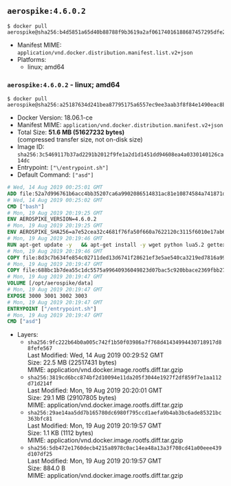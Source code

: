 ## `aerospike:4.6.0.2`

```console
$ docker pull aerospike@sha256:b4d5851a65d40b88788f9b3619a2af06174016188687457295dfe28265e85db2
```

-	Manifest MIME: `application/vnd.docker.distribution.manifest.list.v2+json`
-	Platforms:
	-	linux; amd64

### `aerospike:4.6.0.2` - linux; amd64

```console
$ docker pull aerospike@sha256:a25187634d241bea87795175a6557ec9ee3aab3f8f84e1490eac8b60c09362ba
```

-	Docker Version: 18.06.1-ce
-	Manifest MIME: `application/vnd.docker.distribution.manifest.v2+json`
-	Total Size: **51.6 MB (51627232 bytes)**  
	(compressed transfer size, not on-disk size)
-	Image ID: `sha256:3c5469117b37ad2291b2012f9fe1a2d1d1451dd94608ea4a0330140126ca14dc`
-	Entrypoint: `["\/entrypoint.sh"]`
-	Default Command: `["asd"]`

```dockerfile
# Wed, 14 Aug 2019 00:25:01 GMT
ADD file:52a7d996761b6acc4bb35207ca6a9902086514831ac81e10874584a741871d22 in / 
# Wed, 14 Aug 2019 00:25:02 GMT
CMD ["bash"]
# Mon, 19 Aug 2019 20:19:25 GMT
ENV AEROSPIKE_VERSION=4.6.0.2
# Mon, 19 Aug 2019 20:19:25 GMT
ENV AEROSPIKE_SHA256=a7e52cea32c4681f76fa50f660a7622120c3115f6010e17ab69581ece9d602e1
# Mon, 19 Aug 2019 20:19:46 GMT
RUN apt-get update -y   && apt-get install -y wget python lua5.2 gettext-base   && wget "https://www.aerospike.com/artifacts/aerospike-server-community/${AEROSPIKE_VERSION}/aerospike-server-community-${AEROSPIKE_VERSION}-debian9.tgz" -O aerospike-server.tgz   && echo "$AEROSPIKE_SHA256 *aerospike-server.tgz" | sha256sum -c -   && mkdir aerospike   && tar xzf aerospike-server.tgz --strip-components=1 -C aerospike   && dpkg -i aerospike/aerospike-server-*.deb   && dpkg -i aerospike/aerospike-tools-*.deb   && mkdir -p /var/log/aerospike/   && mkdir -p /var/run/aerospike/   && rm -rf aerospike-server.tgz aerospike /var/lib/apt/lists/*   && rm -rf /opt/aerospike/lib/java   && dpkg -r wget ca-certificates openssl xz-utils  && dpkg --purge wget ca-certificates openssl xz-utils  && apt-get purge -y   && apt autoremove -y
# Mon, 19 Aug 2019 20:19:46 GMT
COPY file:8d3c7b634fe854c02711ded13d6741f28621ef3e5ae540ca3219ed7816a992ab in /etc/aerospike/aerospike.template.conf 
# Mon, 19 Aug 2019 20:19:47 GMT
COPY file:688bc1b7dea55c1dc5575a99640936049823d07bac5c920bbace2369fbb27428 in /entrypoint.sh 
# Mon, 19 Aug 2019 20:19:47 GMT
VOLUME [/opt/aerospike/data]
# Mon, 19 Aug 2019 20:19:47 GMT
EXPOSE 3000 3001 3002 3003
# Mon, 19 Aug 2019 20:19:47 GMT
ENTRYPOINT ["/entrypoint.sh"]
# Mon, 19 Aug 2019 20:19:47 GMT
CMD ["asd"]
```

-	Layers:
	-	`sha256:9fc222b64b0a005c742f1b50f03986a7f768d41434994430718917d88fefe567`  
		Last Modified: Wed, 14 Aug 2019 00:29:52 GMT  
		Size: 22.5 MB (22517431 bytes)  
		MIME: application/vnd.docker.image.rootfs.diff.tar.gzip
	-	`sha256:3819cd6bcc874bf2d10094e11da205f3044e1927f2df859f7e1aa112d71d214f`  
		Last Modified: Mon, 19 Aug 2019 20:20:01 GMT  
		Size: 29.1 MB (29107805 bytes)  
		MIME: application/vnd.docker.image.rootfs.diff.tar.gzip
	-	`sha256:29ae14aa5dd7b165780dc6980f795ccd1aefa9b4ab3bc6ade85321bc363bfc81`  
		Last Modified: Mon, 19 Aug 2019 20:19:57 GMT  
		Size: 1.1 KB (1112 bytes)  
		MIME: application/vnd.docker.image.rootfs.diff.tar.gzip
	-	`sha256:5db472e1760decb4215a8978c0ac14ea48a13a3f708cd41a00eee439d107df25`  
		Last Modified: Mon, 19 Aug 2019 20:19:57 GMT  
		Size: 884.0 B  
		MIME: application/vnd.docker.image.rootfs.diff.tar.gzip
